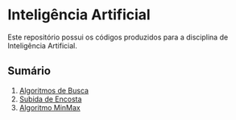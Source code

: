 # Inteligência Artificial 
 
 Este repositório possui os códigos produzidos para a disciplina de Inteligência Artificial.

 ## Sumário

 1. [Algoritmos de Busca](code/01_AlgoritmosDeBusca.ipynb)
 2. [Subida de Encosta](code/02_SubidaDeEncosta.ipynb)
 3. [Algoritmo MinMax](code/03_Algoritmo_MinMax.ipynb)

 
